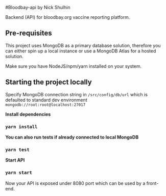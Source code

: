 #Bloodbay-api by Nick Shulhin

Backend (API) for bloodbay.org vaccine reporting platform.

## Pre-requisites

This project uses MongoDB as a primary database solution, therefore you can either spin up a local instance or use a MongoDB Atlas for a hosted solution.

Make sure you have NodeJS/npm/yarn installed on your system.

## Starting the project locally

Specify MongoDB connection string in `/src/config/db/url` which is defaulted to standard dev environment `mongodb://root:root@localhost:27017`

**Install dependencies**
### `yarn install`

**You can also run tests if already connected to local MongoDB**
### `yarn test`

**Start API**
### `yarn start`

Now your API is exposed under 8080 port which can be used by a front-end.

